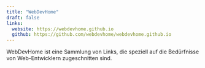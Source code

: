 ```yaml
---
title: "WebDevHome"
draft: false
links:
  website: https://webdevhome.github.io
  github: https://github.com/webdevhome/webdevhome.github.io
---
```


WebDevHome ist eine Sammlung von Links, die speziell auf die Bedürfnisse von Web-Entwicklern zugeschnitten sind.